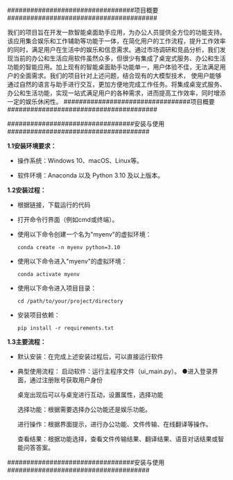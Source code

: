 #################################项目概要#######################################

我们的项目旨在开发一款智能桌面助手应用，为办公人员提供全方位的功能支持。该应用集合娱乐和工作辅助等功能于一体，在简化用户的工作流程，提升工作效率的同时，满足用户在生活中的娱乐和信息需求。通过市场调研和竞品分析，我们发现当前的办公和生活应用软件虽然众多，但很少有集成了桌宠式服务、办公和生活功能的智能应用。加上现有的智能桌面助手功能单一，用户体验不佳，无法满足用户的全面需求。我们的项目针对上述问题，结合现有的大模型技术，
使用户能够通过自然的语言与助手进行交互，更加方便地完成工作任务。将集成桌宠式服务、办公和生活功能，实现一站式满足用户的各种需求，进而提高工作效率，同时增添一定的娱乐休闲性。
#################################项目概要#######################################






#################################安装与使用#####################################


**1.1安装环境要求：**


* 操作系统：Windows 10、macOS、Linux等。


* 软件环境：Anaconda 以及 Python 3.10 及以上版本。

**1.2安装过程：**

* 根据链接，下载运行的代码

* 打开命令行界面（例如cmd或终端）。

* 使用以下命令创建一个名为"myenv"的虚拟环境：
	```
	conda create -n myenv python=3.10	
* 使用以下命令进入"myenv"的虚拟环境：
	```
	conda activate myenv
* 使用以下命令进入项目目录：
	```
	cd /path/to/your/project/directory
* 安装项目依赖：
	```
	pip install -r requirements.txt
**1.3主要流程：**
* 默认安装：在完成上述安装过程后，可以直接运行软件
* 典型使用流程：
启动软件：运行主程序文件（ui_main.py）。
●进入登录界面，通过注册账号获取用户身份

	桌宠出现后可以与桌宠进行互动，设置属性，选择功能

	选择功能：根据需要选择办公功能还是娱乐功能。

	进行操作：根据界面提示，进行办公功能、文件传输、在线翻译等操作。
	
	查看结果：根据功能选择，查看文件传输结果、翻译结果、语音对话结果或智能问答答案。

#################################安装与使用#####################################
